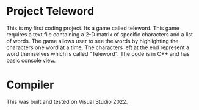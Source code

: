 # Project Teleword
This is my first coding project. Its a game called teleword.
This game requires a text file containing a 2-D matrix of specific characters and a list of words. The game allows user to see the words by highlighting the characters one word at a time. The characters left at the end represent a word themselves which is called "Teleword". The code is in C++ and has basic console view.
# Compiler
This was built and tested on Visual Studio 2022.

